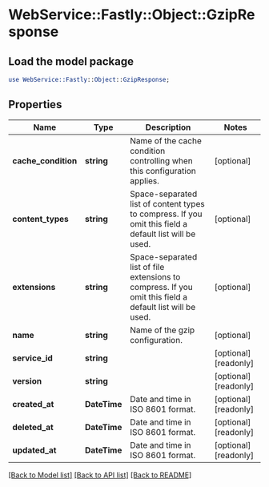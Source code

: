 # WebService::Fastly::Object::GzipResponse

## Load the model package
```perl
use WebService::Fastly::Object::GzipResponse;
```

## Properties
Name | Type | Description | Notes
------------ | ------------- | ------------- | -------------
**cache_condition** | **string** | Name of the cache condition controlling when this configuration applies. | [optional] 
**content_types** | **string** | Space-separated list of content types to compress. If you omit this field a default list will be used. | [optional] 
**extensions** | **string** | Space-separated list of file extensions to compress. If you omit this field a default list will be used. | [optional] 
**name** | **string** | Name of the gzip configuration. | [optional] 
**service_id** | **string** |  | [optional] [readonly] 
**version** | **string** |  | [optional] [readonly] 
**created_at** | **DateTime** | Date and time in ISO 8601 format. | [optional] [readonly] 
**deleted_at** | **DateTime** | Date and time in ISO 8601 format. | [optional] [readonly] 
**updated_at** | **DateTime** | Date and time in ISO 8601 format. | [optional] [readonly] 

[[Back to Model list]](../README.md#documentation-for-models) [[Back to API list]](../README.md#documentation-for-api-endpoints) [[Back to README]](../README.md)


